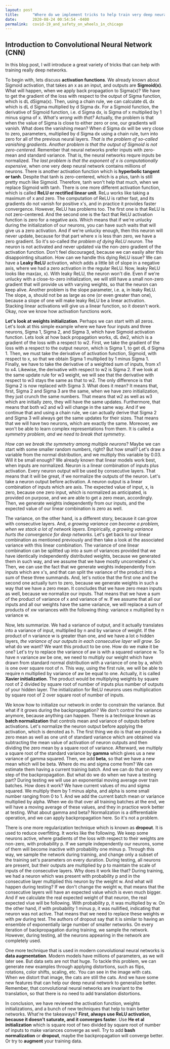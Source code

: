```yaml
---
layout: post
title:      "Where do we implement tricks to help train very deep neural network? "
date:       2020-08-24 00:54:54 -0400
permalink:  covid-19_and_safety_on_wheels_in_chicago
---
```



## Introduction to Convolutional Neural Network (CNN)


In this blog post, I will introduce a great variety of tricks that can help with training really deep networks. 


To begin with, lets discuss **activation functions**. We already known about Sigmoid activation, that takes an x as an input, and outputs are **Sigmoid(x)**. What will happen, when we apply back propagation to Sigma(x)? We have to get the gradient of the loss with respect to the output of Sigma function, which is dL dSigma(x). Then, using a chain rule, we can calculate dL dx which is dL d Sigma multiplied by d Sigma dx. For a Sigmoid function, the derivative of Sigmoid function, i.e. d Sigma dx, is Sigma of x multiplied by 1 minus sigma of x. *What's wrong with that?*  Actually, the problem is that when the value of Sigma is close to either zero or one, our gradients will vanish. What does the vanishing mean? When d Sigma dx will be very close to zero, parameters, multiplied by d Sigma dx using a chain rule, turn into zero for all of the previous neural layers. *That is the problem of so-called vanishing gradients*. *Another problem is that the output of Sigmoid is not zero-centered*. Remember that neural networks prefer inputs with zero-mean and standard variance. That is, the neural networks requre inputs be normalized. *The last problem is that the exponent of x is computationally expensive*, when one very deep neural network contains millions of neurons. There is another activation function which is **hyperbolic tangent or tanh**. Despite that tanh is zero-centered, which is a plus, tanh is still pretty much like Sigmoid. Therefore, tanh won't help that much, when we replace Sigmoid with tanh. There is one more different activation function, which is called **ReLU or rectified linear unit**. ReLu works like taking a maximum of x and zero. The computation of ReLU is rather fast, and its gradients do not vanish for positive x's, and in practice it provides faster convergence. However, ReLU has problems too. The first one is that ReLU is not zero-centered. And the second one is the fact that ReLU activation function is zero for a negative axis. Which means that if we're unlucky during the initialization of our neurons, you can have such waits that will give us a zero activation. And if we're unlucky enough, then this neuron will never update, because for that part where x is less than zero, we have a zero gradient. So it's so-called *the problem of dying ReLU neuron*. The neuron is not activated and never updated via the non-zero gradient of the activation function. Don't feel discouraged, because we can easily alter this disappointing situation. How can we handle this dying ReLU issue? We can have a **Leaky ReLU** activation, which adds a little bit of slope in a negative axis, where we had a zero activation in the regular ReLU. Now, leaky ReLU looks like max(ax, x). With leaky ReLU, the neuron won't die. Even if we're unlucky with a close-to-zero initialization, we will still have a small non-zero gradient that will provide us with varying weights, so that the neuron can keep alive. Another problem is the slope parameter, i.e. a, in leaky ReLU. The slope, a, should not be as large as one (or even greater than one), because a slope of one will make leaky ReLU be a linear activation. Stacking linear activations will give us a linear function, so it doesn't work. Okay, now we know how activation functions work. 


**Let's look at weights initialization**. Perhaps we can start with all zeros. Let's look at this simple example where
we have four inputs and three neurons, Sigma 1, Sigma 2, and Sigma 3, which have Sigmoid activation function. Lets look at how back propagation works, dL dw2, which is a gradient of the loss with a respect to w2. First, we take the gradient of the loss with a respect to the output neuron, which is Sigma 1, to get dL d Sigma 1. Then, we must take the derivative of activation function, Sigmoid, with respect to x, so that we obtain Sigma 1 multiplied by 1 minus Sigma 1. Finally, we have to take the derivative of a weighted sum of inputs, from x1 to x4. Likewise, the derivative with respect to w2 is Sigma 2. If we look at the same update rule for w3 weight, we will see that the derivative with respect to w3 stays the same as that to w2. The only difference is that Sigma 2 is now replaced with Sigma 3. What does it mean? It means that, first, Sigma 2 and Sigma 3 are the same, when we have zero initialization, they just crunch the same numbers. That means that w2 as well as w3 which are initially zero, they will have the same updates. Furthermore, that means that both w2 and w3 will change in the same way. And if we continue that and using a chain rule, we can actually derive that Sigma 2 and Sigma 3 will always get the same updates for their sizes. That means that we will have two neurons, which are exactly the same. Moreover, we won't be able to learn complex representations from them. It is called a *symmetry problem, and we need to break that symmetry*. 


*How can we break the symmetry among multiple neurons*? Maybe we can start with some smaller random numbers, right? But how small? Let's draw a variable from the normal distribution, and we multiply this variable by 0.03. Will it be small enough? We already known that linear models work best, when inputs are normalized. Neuron is a linear combination of inputs plus activation. Every neuron output will be used by consecutive layers. That means that it will be great, if we normalize the outputs of the neuron. Let's take a neuron output before activation. A neuron output is a linear combination of inputs which are axis. The expected value of input, x, is zero, because one zero input, which is normalized as anticipated, is provided on purpose, and we are able to get a zero mean, accordingly. Then, we generate weights independently from our inputs, and the expected value of our linear combination is zero as well. 


The variance, on the other hand, is a different story, because it can grow with consecutive layers. And, *a growing variance can become a problem, when we stack a lot of network layers*. Empirically, *a growing variance hurts the convergence for deep networks*. Let's get back to our linear combination as mentioned previously and then take a look at the associated variance with this linear combination. The variance of one linear combination can be splitted up into a sum of variances provided that we have identically independently distributed weights, because we generated them in such way, and we assume that we have mostly uncorrelated x's. Then, we can use the fact that we generate weights independently from inputs which are x's, and that can split the variance of the product into a sum of these three summands. And, let's notice that the first one and the second one actually turn to zero, because we generate weights in such a way that we have a zero mean. It concludes that we have zero mean inputs as well, because we normalize our inputs. That means that we have a sum of the product of variance of x and variance of w. If we assume that all our inputs and all our weights have the same variance, we will replace a sum of products of xw variances with the following thing: variance x multiplied by n variance w. 


Now, lets summarize. We had a variance of output, and it actually translates into a variance of input, multiplied by n and by variance of weight. If the product of n variance w is greater than one, and we have a lot o hidden layers, *the variance of our outputs in each consecutive layer will grow*. So what do we want? We want this product to be one. How do we make it be one? Let's try to replace the variance of aw is with a squared variance w. To have n variance aw be one, we need to multiply our weight which have drawn from standard normal distribution with a variance of one by a, which is one over square root of n. This way, using the first rule, we will be able to require n multiplied by variance of aw be equal to one. Actually, it is called **Xavier initialization**. The product would be multiplying weights by square root of 2 divided by square root of number of inputs plus number of outputs of your hidden layer. The initialization for ReLU neurons uses multiplication by square root of 2 over square root of number of inputs. 


We know how to initialize our network in order to constrain the variance. But what if it grows during the backpropagation? We don't control the variance anymore, because anything can happen. There is a technique known as **batch normalization** that controls mean and variance of outputs before activations. Let's normalize the neuron output before applying the activation, which is denoted as h. The first thing we do is that we provide a zero mean as well as one unit of standard variance which are obtained via subtracting the mean value of activation of neuron outputs and then dividing the zero mean by a square root of variance. Afterward, we multiply a square root of the standard variance by **gamma** which gives us a new variance of gamma squared. Then, we add **beta**, so that we have a new mean which will be beta. Where do mu and sigma come from? We can estimate them having a current training batch. And we can do that on every step of the backpropagation. But what do we do when we have a testing part? During testing we will use an exponential moving average over train batches. How does it work? We have current values of mu and sigma squared. We multiply them by 1 minus alpha, and alpha is some small number ranging from 0 to 1. And we add the current batch mean or variance multiplied by alpha. When we do that over all training batches at the end, we will have a moving average of these values, and they in practice work better at testing. What about gamma and beta? Normalization is a differentiable operation, and we can apply backpropagation here. So it's not a problem. 

There is one more regularization technique which is known as **dropout**. It is used to reduce overfitting. It works like the following. We keep some neurons active, where gradients of the loss with respect to their weights are non-zero, with probability p. If we sample independently our neurons, some of them will become inactive with probability one minus p. Through this way, we sample the network during training, and change only a subset of the training set's parameters on every duration. During testing, all neurons are present, but their outputs are multiplied by p to maintain the scale of inputs of the consecutive layers. Why does it work like that? During training, we had a neuron which was present with probability p and in the consecutive layer multiplied this neuron by the weight w. And what will happen during testing? If we don't change the weight w, that means that the consecutive layers will have an expected value which is even much bigger. And if we calculate the real expected weight of that neuron, the real expected vlue will be following. With probability p, it was multiplied by w. On the other hand, if with probability 1 minus p, it was nullified, indicating that neuron was not active. That means that we need to replace these weights w with pw during test. The authors of dropout
say that it is similar to having an ensemble of exponentially large number of smaller networks. On every iteration of backpropagation during training, we sample the network. However, during testing, all the neurons appearing in the network are completely used.


One more technique that is used in modern convolutional neural networks is **data augmentation**. Modern models have millions of parameters, as we will later see. But data sets are not that huge. To tackle this problem, we can generate new examples through applying distortions, such as flips, rotations, color shifts, scaling, etc. You can see in the image with cats. When we distort that image, the cats are still the cats. And we have some new features that can help our deep neural network to generalize better. Remember, that convolutional neural networks are invariant to the translation, so that there is no need to add translation distortions. 


In conclusion, we have reviewed the activation function, weights initializations, and a bunch of new techniques that
help to train better networks. What're the takeaways? **First, always use ReLU activation, because it doesn't saturate, and it converges faster**. Use **He et al initialization** which is square root of two divided by square root
of number of inputs to make variances converge as well. Try to add **bash normalization** or **dropout**, maybe the backpropagation will converge better. Or try to **augment** your training data.
